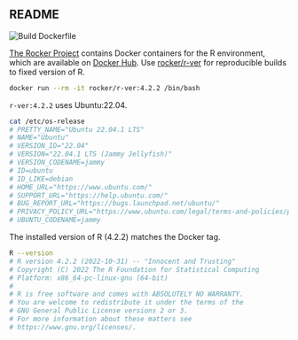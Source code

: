 ## README

![Build Dockerfile](https://github.com/davetang/learning_docker/actions/workflows/build_r.yml/badge.svg)

[The Rocker Project](https://rocker-project.org/) contains Docker containers
for the R environment, which are available on [Docker
  Hub](https://hub.docker.com/u/rocker). Use
[rocker/r-ver](https://hub.docker.com/r/rocker/r-ver) for reproducible builds
to fixed version of R.

```bash
docker run --rm -it rocker/r-ver:4.2.2 /bin/bash
```

`r-ver:4.2.2` uses Ubuntu:22.04.

```bash
cat /etc/os-release
# PRETTY_NAME="Ubuntu 22.04.1 LTS"
# NAME="Ubuntu"
# VERSION_ID="22.04"
# VERSION="22.04.1 LTS (Jammy Jellyfish)"
# VERSION_CODENAME=jammy
# ID=ubuntu
# ID_LIKE=debian
# HOME_URL="https://www.ubuntu.com/"
# SUPPORT_URL="https://help.ubuntu.com/"
# BUG_REPORT_URL="https://bugs.launchpad.net/ubuntu/"
# PRIVACY_POLICY_URL="https://www.ubuntu.com/legal/terms-and-policies/privacy-policy"
# UBUNTU_CODENAME=jammy
```

The installed version of R (4.2.2) matches the Docker tag.

```bash
R --version
# R version 4.2.2 (2022-10-31) -- "Innocent and Trusting"
# Copyright (C) 2022 The R Foundation for Statistical Computing
# Platform: x86_64-pc-linux-gnu (64-bit)
# 
# R is free software and comes with ABSOLUTELY NO WARRANTY.
# You are welcome to redistribute it under the terms of the
# GNU General Public License versions 2 or 3.
# For more information about these matters see
# https://www.gnu.org/licenses/.
```

